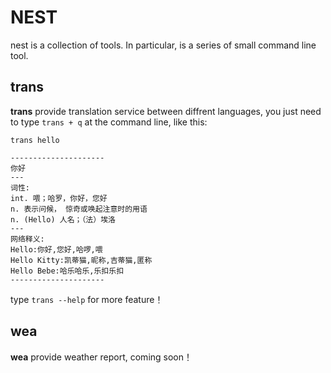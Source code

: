 # NEST

nest is a collection of tools. In particular, is a series of small command line tool.


## trans

**trans** provide translation service between diffrent languages,
you just need to type `trans + q` at the command line, like this:

```
trans hello

---------------------
你好
---
词性:
int. 喂；哈罗，你好，您好
n. 表示问候， 惊奇或唤起注意时的用语
n. (Hello) 人名；（法）埃洛
---
网络释义:
Hello:你好,您好,哈啰,喂
Hello Kitty:凯蒂猫,昵称,吉蒂猫,匿称
Hello Bebe:哈乐哈乐,乐扣乐扣
---------------------
```

type `trans --help` for more  feature！

## wea
**wea** provide weather report, coming soon！